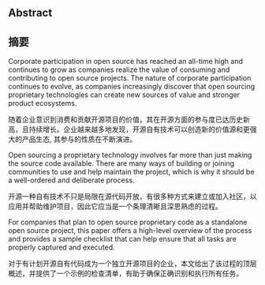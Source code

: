 
## Abstract
## 摘要

Corporate participation in open source has reached an all-time high
and continues to grow as companies realize the value of consuming and
contributing to open source projects. The nature of corporate
participation continues to evolve, as companies increasingly discover
that open sourcing proprietary technologies can create new sources of
value and stronger product ecosystems.

随着企业意识到消费和贡献开源项目的价值，其在开源方面的参与度已达历史新高，且持续增长。企业越来越多地发现，开源自有技术可以创造新的价值源和更强大的产品生态, 其参与的性质在不断演进。


Open sourcing a proprietary technology involves far more than just
making the source code available. There are many ways of building or
joining communities to use and help maintain the project, which is why
it should be a well-ordered and deliberate process.

开源一种自有技术不只是局限在源代码开放，有很多种方式来建立或加入社区，以应用并帮助维护项目，因此它应当是一个条理清晰且深思熟虑的过程。

For companies that plan to open source proprietary code as a
standalone open source project, this paper offers a high-level
overview of the process and provides a sample checklist that can help
ensure that all tasks are properly captured and executed.

对于有计划开源自有代码成为一个独立开源项目的企业，本文给出了该过程的顶层概述，并提供了一个示例的检查清单，有助于确保正确识别和执行所有任务。
